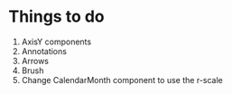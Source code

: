 Things to do
===

1. AxisY components
2. Annotations
3. Arrows
4. Brush
5. Change CalendarMonth component to use the r-scale
